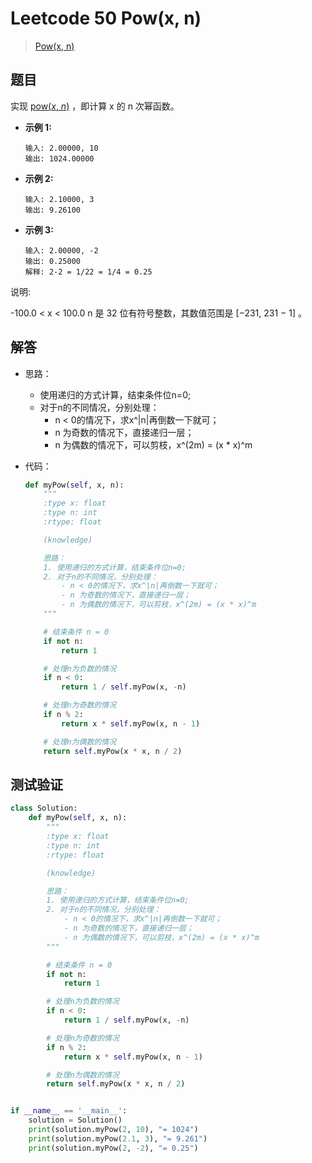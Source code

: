 # Leetcode 50 Pow(x, n)

> [Pow(x, n)](https://leetcode-cn.com/problems/powx-n/)

## 题目

实现 [pow(*x*, *n*)](https://www.cplusplus.com/reference/valarray/pow/) ，即计算 x 的 n 次幂函数。

- **示例 1:**

  ```
  输入: 2.00000, 10
  输出: 1024.00000
  ```

- **示例 2:**

  ```
  输入: 2.10000, 3
  输出: 9.26100
  ```

- **示例 3:**

  ```
  输入: 2.00000, -2
  输出: 0.25000
  解释: 2-2 = 1/22 = 1/4 = 0.25
  ```

说明:

-100.0 < x < 100.0
n 是 32 位有符号整数，其数值范围是 [−231, 231 − 1] 。

## 解答

- 思路：

  - 使用递归的方式计算，结束条件位n=0;
  - 对于n的不同情况，分别处理：
    - n < 0的情况下，求x^|n|再倒数一下就可；
    - n 为奇数的情况下，直接递归一层；
    - n 为偶数的情况下，可以剪枝，x^(2m) = (x * x)^m

- 代码：

  ```python
  def myPow(self, x, n):
      """
      :type x: float
      :type n: int
      :rtype: float
  
      (knowledge)
  
      思路：
      1. 使用递归的方式计算，结束条件位n=0;
      2. 对于n的不同情况，分别处理：
          - n < 0的情况下，求x^|n|再倒数一下就可；
          - n 为奇数的情况下，直接递归一层；
          - n 为偶数的情况下，可以剪枝，x^(2m) = (x * x)^m
      """
  
      # 结束条件 n = 0
      if not n:
          return 1
  
      # 处理n为负数的情况
      if n < 0:
          return 1 / self.myPow(x, -n)
  
      # 处理n为奇数的情况
      if n % 2:
          return x * self.myPow(x, n - 1)
  
      # 处理n为偶数的情况
      return self.myPow(x * x, n / 2)
  ```

## 测试验证

```python
class Solution:
    def myPow(self, x, n):
        """
        :type x: float
        :type n: int
        :rtype: float

        (knowledge)

        思路：
        1. 使用递归的方式计算，结束条件位n=0;
        2. 对于n的不同情况，分别处理：
            - n < 0的情况下，求x^|n|再倒数一下就可；
            - n 为奇数的情况下，直接递归一层；
            - n 为偶数的情况下，可以剪枝，x^(2m) = (x * x)^m
        """

        # 结束条件 n = 0
        if not n:
            return 1

        # 处理n为负数的情况
        if n < 0:
            return 1 / self.myPow(x, -n)

        # 处理n为奇数的情况
        if n % 2:
            return x * self.myPow(x, n - 1)

        # 处理n为偶数的情况
        return self.myPow(x * x, n / 2)


if __name__ == '__main__':
    solution = Solution()
    print(solution.myPow(2, 10), "= 1024")
    print(solution.myPow(2.1, 3), "= 9.261")
    print(solution.myPow(2, -2), "= 0.25")
```